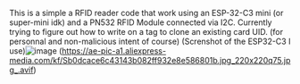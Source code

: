 This is a simple a RFID reader code that work using an ESP-32-C3 mini (or super-mini idk) and a PN532 RFID Module connected via I2C.
Currently trying to figure out how to write on a tag to clone an existing card UID. (for personnal and non-malicious intent of course)
(Screnshot of the ESP32-C3 I use)![image](https://github.com/user-attachments/assets/69db7d6e-f3b7-4b2a-879c-6c831ccec9bc) (https://ae-pic-a1.aliexpress-media.com/kf/Sb0dcace6c43143b082ff932e8e586801b.jpg_220x220q75.jpg_.avif)
